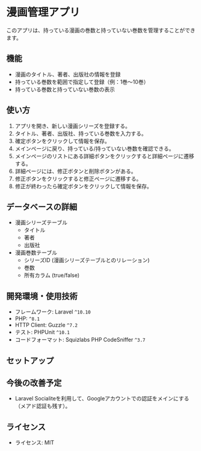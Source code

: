 # 漫画管理アプリ

このアプリは、持っている漫画の巻数と持っていない巻数を管理することができます。

## 機能

- 漫画のタイトル、著者、出版社の情報を登録
- 持っている巻数を範囲で指定して登録（例：1巻～10巻）
- 持っている巻数と持っていない巻数の表示

## 使い方

1. アプリを開き、新しい漫画シリーズを登録する。
2. タイトル、著者、出版社、持っている巻数を入力する。
3. 確定ボタンをクリックして情報を保存。
4. メインページに戻り、持っている/持っていない巻数を確認できる。
5. メインページのリストにある詳細ボタンをクリックすると詳細ページに遷移する。
6. 詳細ページには、修正ボタンと削除ボタンがある。
7. 修正ボタンをクリックすると修正ページに遷移する。
8. 修正が終わったら確定ボタンをクリックして情報を保存。

## データベースの詳細

- 漫画シリーズテーブル
    - タイトル
    - 著者
    - 出版社
- 漫画巻数テーブル
    - シリーズID (漫画シリーズテーブルとのリレーション)
    - 巻数
    - 所有カラム (true/false)

## 開発環境・使用技術

- フレームワーク: Laravel `^10.10`
- PHP: `^8.1`
- HTTP Client: Guzzle `^7.2`
- テスト: PHPUnit `^10.1`
- コードフォーマット: Squizlabs PHP CodeSniffer `^3.7`

## セットアップ

## 今後の改善予定

- Laravel Socialiteを利用して、Googleアカウントでの認証をメインにする（メアド認証も残す）。

## ライセンス

- ライセンス: MIT

